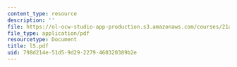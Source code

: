 ```yaml
---
content_type: resource
description: ''
file: https://ol-ocw-studio-app-production.s3.amazonaws.com/courses/21a-212-myth-ritual-and-symbolism-spring-2004/798d214e51d59d292279460320389b2e_l5.pdf
file_type: application/pdf
resourcetype: Document
title: l5.pdf
uid: 798d214e-51d5-9d29-2279-460320389b2e
---
```

